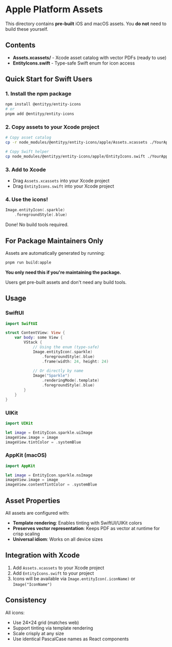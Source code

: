 # Apple Platform Assets

This directory contains **pre-built** iOS and macOS assets. You **do not** need to build these yourself.

## Contents

- **Assets.xcassets/** - Xcode asset catalog with vector PDFs (ready to use)
- **EntityIcons.swift** - Type-safe Swift enum for icon access

## Quick Start for Swift Users

### 1. Install the npm package

```bash
npm install @entityy/entity-icons
# or
pnpm add @entityy/entity-icons
```

### 2. Copy assets to your Xcode project

```bash
# Copy asset catalog
cp -r node_modules/@entityy/entity-icons/apple/Assets.xcassets ./YourApp/

# Copy Swift helper
cp node_modules/@entityy/entity-icons/apple/EntityIcons.swift ./YourApp/
```

### 3. Add to Xcode

- Drag `Assets.xcassets` into your Xcode project
- Drag `EntityIcons.swift` into your Xcode project

### 4. Use the icons!

```swift
Image.entityIcon(.sparkle)
    .foregroundStyle(.blue)
```

Done! No build tools required.

## For Package Maintainers Only

Assets are automatically generated by running:

```bash
pnpm run build:apple
```

**You only need this if you're maintaining the package.**

Users get pre-built assets and don't need any build tools.

## Usage

### SwiftUI

```swift
import SwiftUI

struct ContentView: View {
    var body: some View {
        VStack {
            // Using the enum (type-safe)
            Image.entityIcon(.sparkle)
                .foregroundStyle(.blue)
                .frame(width: 24, height: 24)
            
            // Or directly by name
            Image("Sparkle")
                .renderingMode(.template)
                .foregroundStyle(.blue)
        }
    }
}
```

### UIKit

```swift
import UIKit

let image = EntityIcon.sparkle.uiImage
imageView.image = image
imageView.tintColor = .systemBlue
```

### AppKit (macOS)

```swift
import AppKit

let image = EntityIcon.sparkle.nsImage
imageView.image = image
imageView.contentTintColor = .systemBlue
```

## Asset Properties

All assets are configured with:
- **Template rendering**: Enables tinting with SwiftUI/UIKit colors
- **Preserves vector representation**: Keeps PDF as vector at runtime for crisp scaling
- **Universal idiom**: Works on all device sizes

## Integration with Xcode

1. Add `Assets.xcassets` to your Xcode project
2. Add `EntityIcons.swift` to your project
3. Icons will be available via `Image.entityIcon(.iconName)` or `Image("IconName")`

## Consistency

All icons:
- Use 24×24 grid (matches web)
- Support tinting via template rendering
- Scale crisply at any size
- Use identical PascalCase names as React components

